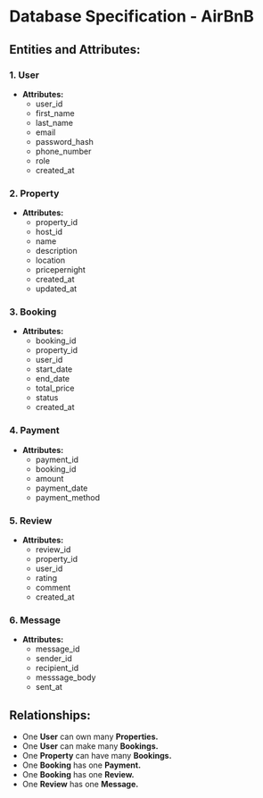 # Database Specification - AirBnB 
## Entities and Attributes: 

### **1. User** 
- **Attributes:** 
  - user_id 
  - first_name 
  - last_name 
  - email 
  - password_hash 
  - phone_number 
  - role 
  - created_at
    
### **2. Property** 
- **Attributes:** 
  - property_id 
  - host_id 
  - name 
  - description 
  - location 
  - pricepernight 
  - created_at 
  - updated_at
    
### **3. Booking** 
- **Attributes:** 
  - booking_id 
  - property_id 
  - user_id 
  - start_date 
  - end_date 
  - total_price 
  - status 
  - created_at
    
### **4. Payment** 
- **Attributes:** 
  - payment_id 
  - booking_id 
  - amount 
  - payment_date 
  - payment_method
    
### **5. Review** 
- **Attributes:** 
  - review_id 
  - property_id 
  - user_id
  - rating
  - comment
  - created_at
    
### **6. Message** 
- **Attributes:** 
  - message_id 
  - sender_id 
  - recipient_id
  - messsage_body
  - sent_at
    
## Relationships: 
- One **User** can own many **Properties.** 
- One **User** can make many **Bookings.** 
- One **Property** can have many **Bookings.** 
- One **Booking** has one **Payment.** 
- One **Booking** has one **Review.**
- One **Review** has one **Message.** 









